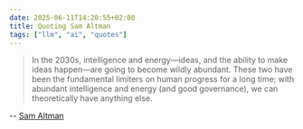 ```yaml
---
date: 2025-06-11T14:20:55+02:00
title: Quoting Sam Altman
tags: ["llm", "ai", "quotes"]
---
```


> In the 2030s, intelligence and energy—ideas, and the ability to make ideas happen—are going to become wildly abundant. These two have been the fundamental limiters on human progress for a long time; with abundant intelligence and energy (and good governance), we can theoretically have anything else.

-- [Sam Altman](https://blog.samaltman.com/the-gentle-singularity)